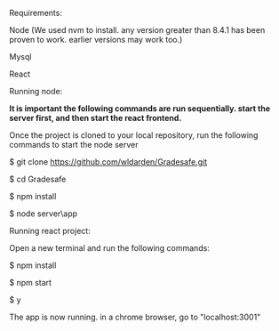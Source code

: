 Requirements:

Node (We used nvm to install. any version greater than 8.4.1 has been proven to work. earlier versions may work too.)

Mysql

React

Running node:

**It is important the following commands are run sequentially. start the server first, and then start the react frontend.**

Once the project is cloned to your local repository, run the following commands to start the node server

$ git clone https://github.com/wldarden/Gradesafe.git

$ cd Gradesafe

$ npm install

$ node server\app

Running react project:

Open a new terminal and run the following commands:

$ npm install

$ npm start

$ y

The app is now running. in a chrome browser, go to "localhost:3001"

